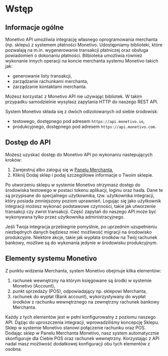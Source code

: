 # Wstęp

## Informacje ogólne

Monetivo API umożliwia integrację własnego oprogramowania merchanta (np. sklepu) z systemem płatności Monetivo.
Udostępniamy biblioteki, które pozwalają na m.in. wygenerowanie transakcji płatniczej oraz obsługa powiadomień o dokonaniu płatności.
Bilbioteka umożliwia również wykonanie innych operacji na koncie merchanta systemu Monetivo takich jak:

- generowanie listy transakcji,
- zarządzanie rachunkami merchanta,
- zarządzanie kontaktami merchanta.

Możesz korzystać z Monetivo API nie używając bibliotek. W takim przypadku samodzielnie wysyłasz zapytania HTTP do naszego REST API.

System Monetivo składa się z dwóch odizolowanych od siebie środowisk:

- testowego, dostępnego pod adresem `https://api.monetivo.io`,
- produkcyjnego, dostępnego pod adresem `https://api.monetivo.com`.

## Dostęp do API

Możesz uzyskać dostęp do Monetivo API po wykonaniu nastepujących kroków:

1. Zarejestruj albo zaloguj się w [Panelu Merchanta](https://merchant.monetivo.com),
2. Kliknij Dodaj sklep i podaj szczegółowe informacje o Twoim sklepie.

Po utworzeniu sklepu w systemie Monetivo otrzymasz dostęp do środowiska testowego w postaci tokenu aplikacji, loginu oraz hasła. Dane te są przypisane do specjalnego użytkownika, tzw. użytkownika integracji, który posiada zmniejszony poziom uprawnień. Logując się jako użytkownik integracji możesz wykonać podstawowe czynności, takie jak utworzenie transakcji czy zwrot transakcji. Część zapytań do naszego API może być wykonywana tylko przez użytkownika administracyjnego.

Jeśli Twoja integracja przebiegnie pomyślnie, po uprzednim uzupełnieniu niezbędnych danych będziesz mieć możliwość migracji na środowisko produkcyjne. Niektóre akcje, takie jak wypłata środków na Twój rachunek bankowy, możliwe są do wykonania jedynie w środowisku produkcyjnym.

## Elementy systemu Monetivo

Z punktu widzenia Merchanta, system Monetivo obejmuje kilka elementów:

1. rachunek wewnętrzny na którym księgowane są środki w systemie Monetivo (Account),
2. punkt sprzedaży (POS), odpowiadający np. sklepowi Merchanta,
3. rachunek do wypłat (Bank account), wykorzystywany do wypłat środków z rachunku wewnętrznego na zewnętrzny rachunek bankowy Merchanta.

Każdy z tych elementów jest w pełni konfigurowalny z poziomu naszego API.
Dążąc do uproszczenia integracji, wprowadziliśmy koncepcję Sklepu. Sklep w systemie Monetivo stanowi połączenie rachunku oraz POS.
Dodając sklep w Panelu Merchanta Monetivo, nasz system automatycznie skonfiguruje dla Ciebie POS oraz rachunek wewnętrzny. Korzystając z API nadal masz możliwość dodatkowej konfiguracji obu tych elementów z osobna.
